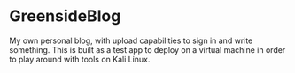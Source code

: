 # GreensideBlog
My own personal blog, with upload capabilities to sign in and write something. This is built as a test app to deploy on a virtual machine 
in order to play around with tools on Kali Linux.
